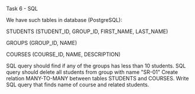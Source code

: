 Task 6 - SQL

We have such tables in database (PostgreSQL):

STUDENTS (STUDENT_ID, GROUP_ID, FIRST_NAME, LAST_NAME)

GROUPS (GROUP_ID, NAME)

COURSES (COURSE_ID, NAME, DESCRIPTION)

SQL query should find if any of the groups has less than 10 students.
SQL query should delete all students from group with name "SR-01"
Create relation MANY-TO-MANY between tables STUDENTS and COURSES.
Write SQL query that finds name of course and related students.